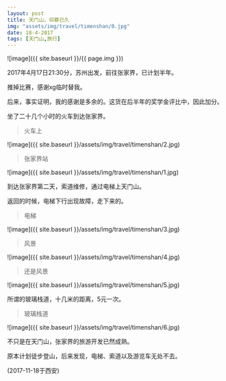 ```yaml
---
layout: post
title: 天门山，仰慕已久
img: "assets/img/travel/timenshan/0.jpg"
date: 18-4-2017
tags: [天门山,旅行]
---
```


![image]({{ site.baseurl }}/{{ page.img }})

2017年4月17日21:30分，苏州出发，前往张家界，已计划半年。

推掉比赛，感谢xg临时替我。

后来，事实证明，我的感谢是多余的。这货在后半年的奖学金评比中，因此加分。

坐了二十几个小时的火车到达张家界。

> 火车上

![image]({{ site.baseurl }}/assets/img/travel/timenshan/2.jpg)

> 张家界站

![image]({{ site.baseurl }}/assets/img/travel/timenshan/1.jpg)

到达张家界第二天，索道维修，通过电梯上天门山。

返回的时候，电梯下行出现故障，走下来的。

> 电梯

![image]({{ site.baseurl }}/assets/img/travel/timenshan/3.jpg)

> 风景

![image]({{ site.baseurl }}/assets/img/travel/timenshan/4.jpg)

> 还是风景

![image]({{ site.baseurl }}/assets/img/travel/timenshan/5.jpg)

所谓的玻璃栈道，十几米的距离，5元一次。

> 玻璃栈道

![image]({{ site.baseurl }}/assets/img/travel/timenshan/6.jpg)

不只是在天门山，张家界的旅游开发已然成熟。

原本计划徒步登山，后来发现，电梯、索道以及游览车无处不去。

(2017-11-18于西安)







